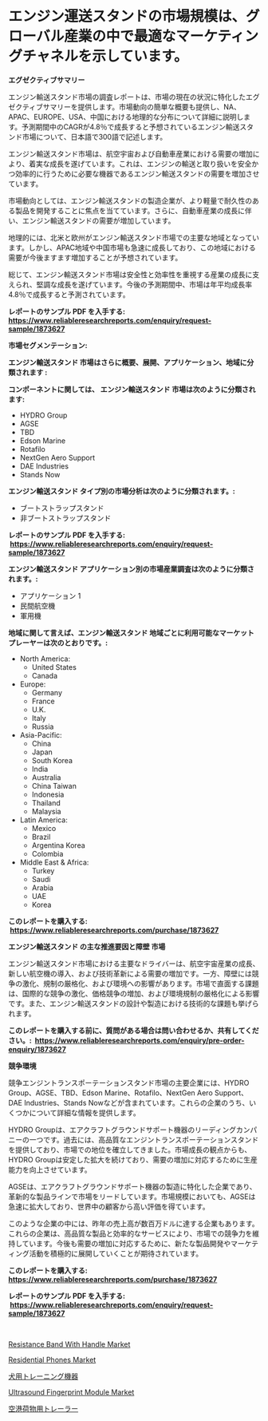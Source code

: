 <p><h1>エンジン運送スタンドの市場規模は、グローバル産業の中で最適なマーケティングチャネルを示しています。</h1></p><p><strong>エグゼクティブサマリー</strong></p>
<p><p>エンジン輸送スタンド市場の調査レポートは、市場の現在の状況に特化したエグゼクティブサマリーを提供します。市場動向の簡単な概要も提供し、NA、APAC、EUROPE、USA、中国における地理的な分布について詳細に説明します。予測期間中のCAGRが4.8％で成長すると予想されているエンジン輸送スタンド市場について、日本語で300語で記述します。</p><p>エンジン輸送スタンド市場は、航空宇宙および自動車産業における需要の増加により、着実な成長を遂げています。これは、エンジンの輸送と取り扱いを安全かつ効率的に行うために必要な機器であるエンジン輸送スタンドの需要を増加させています。</p><p>市場動向としては、エンジン輸送スタンドの製造企業が、より軽量で耐久性のある製品を開発することに焦点を当てています。さらに、自動車産業の成長に伴い、エンジン輸送スタンドの需要が増加しています。</p><p>地理的には、北米と欧州がエンジン輸送スタンド市場での主要な地域となっています。しかし、APAC地域や中国市場も急速に成長しており、この地域における需要が今後ますます増加することが予想されています。</p><p>総じて、エンジン輸送スタンド市場は安全性と効率性を重視する産業の成長に支えられ、堅調な成長を遂げています。今後の予測期間中、市場は年平均成長率4.8％で成長すると予測されています。</p></p>
<p><strong>レポートのサンプル PDF を入手する: <a href="https://www.reliableresearchreports.com/enquiry/request-sample/1873627">https://www.reliableresearchreports.com/enquiry/request-sample/1873627</a></strong></p>
<p><strong>市場セグメンテーション:</strong></p>
<p><strong> エンジン輸送スタンド 市場はさらに概要、展開、アプリケーション、地域に分類されます :</strong></p>
<p><strong>コンポーネントに関しては、 エンジン輸送スタンド 市場は次のように分類されます: &nbsp;</strong></p>
<p><ul><li>HYDRO Group</li><li>AGSE</li><li>TBD</li><li>Edson Marine</li><li>Rotafilo</li><li>NextGen Aero Support</li><li>DAE Industries</li><li>Stands Now</li></ul></p>
<p><strong> エンジン輸送スタンド タイプ別の市場分析は次のように分類されます。:</strong></p>
<p><ul><li>ブートストラップスタンド</li><li>非ブートストラップスタンド</li></ul></p>
<p><strong>レポートのサンプル PDF を入手する: &nbsp;<a href="https://www.reliableresearchreports.com/enquiry/request-sample/1873627">https://www.reliableresearchreports.com/enquiry/request-sample/1873627</a></strong></p>
<p><strong> エンジン輸送スタンド アプリケーション別の市場産業調査は次のように分類されます。:</strong></p>
<p><ul><li>アプリケーション 1</li><li>民間航空機</li><li>軍用機</li></ul></p>
<p><strong>地域に関して言えば、エンジン輸送スタンド 地域ごとに利用可能なマーケットプレーヤーは次のとおりです。:</strong></p>
<p><ul>
    <li>
        North America:
        <ul>
            <li>United States</li>
            <li>Canada</li>
        </ul>
    </li>
    <li>
        Europe:
        <ul>
            <li>Germany</li>
            <li>France</li>
            <li>U.K.</li>
            <li>Italy</li>
            <li>Russia</li>
        </ul>
    </li>
    <li>
        Asia-Pacific:
        <ul>
            <li>China</li>
            <li>Japan</li>
            <li>South Korea</li>
            <li>India</li>
            <li>Australia</li>
            <li>China Taiwan</li>
            <li>Indonesia</li>
            <li>Thailand</li>
            <li>Malaysia</li>
        </ul>
    </li>
    <li>
        Latin America:
        <ul>
            <li>Mexico</li>
            <li>Brazil</li>
            <li>Argentina Korea</li>
            <li>Colombia</li>
        </ul>
    </li>
    <li>
        Middle East & Africa:
        <ul>
            <li>Turkey</li>
            <li>Saudi</li>
            <li>Arabia</li>
            <li>UAE</li>
            <li>Korea</li>
        </ul>
    </li>
    </ul></p>
<p><strong>このレポートを購入する: &nbsp;<a href="https://www.reliableresearchreports.com/purchase/1873627">https://www.reliableresearchreports.com/purchase/1873627</a></strong></p>
<p><strong>エンジン輸送スタンド の主な推進要因と障壁 市場</strong></p>
<p><p>エンジン輸送スタンド市場における主要なドライバーは、航空宇宙産業の成長、新しい航空機の導入、および技術革新による需要の増加です。一方、障壁には競争の激化、規制の厳格化、および環境への影響があります。市場で直面する課題は、国際的な競争の激化、価格競争の増加、および環境規制の厳格化による影響です。また、エンジン輸送スタンドの設計や製造における技術的な課題も挙げられます。</p></p>
<p><strong>このレポートを購入する前に、質問がある場合は問い合わせるか、共有してください。:&nbsp; <a href="https://www.reliableresearchreports.com/enquiry/pre-order-enquiry/1873627">https://www.reliableresearchreports.com/enquiry/pre-order-enquiry/1873627</a></strong></p>
<p><strong>競争環境</strong></p>
<p><p>競争エンジントランスポーテーションスタンド市場の主要企業には、HYDRO Group、AGSE、TBD、Edson Marine、Rotafilo、NextGen Aero Support、DAE Industries、Stands Nowなどが含まれています。これらの企業のうち、いくつかについて詳細な情報を提供します。</p><p>HYDRO Groupは、エアクラフトグラウンドサポート機器のリーディングカンパニーの一つです。過去には、高品質なエンジントランスポーテーションスタンドを提供しており、市場での地位を確立してきました。市場成長の観点からも、HYDRO Groupは安定した拡大を続けており、需要の増加に対応するために生産能力を向上させています。</p><p>AGSEは、エアクラフトグラウンドサポート機器の製造に特化した企業であり、革新的な製品ラインで市場をリードしています。市場規模においても、AGSEは急速に拡大しており、世界中の顧客から高い評価を得ています。</p><p>このような企業の中には、昨年の売上高が数百万ドルに達する企業もあります。これらの企業は、高品質な製品と効率的なサービスにより、市場での競争力を維持しています。今後も需要の増加に対応するために、新たな製品開発やマーケティング活動を積極的に展開していくことが期待されています。</p></p>
<p><strong>このレポートを購入する: &nbsp; <a href="https://www.reliableresearchreports.com/purchase/1873627">https://www.reliableresearchreports.com/purchase/1873627</a></strong></p>
<p><strong>レポートのサンプル PDF を入手する: &nbsp;<a href="https://www.reliableresearchreports.com/enquiry/request-sample/1873627">https://www.reliableresearchreports.com/enquiry/request-sample/1873627</a></strong><strong></strong></p>
<p>&nbsp;</p>
<p><p><a href="https://github.com/globismark/Market-Research-Report-List-2/blob/main/resistance-band-with-handle-market.md">Resistance Band With Handle Market</a></p><p><a href="https://github.com/prosalinda88/Market-Research-Report-List-3/blob/main/residential-phones-market.md">Residential Phones Market</a></p><p><a href="https://github.com/bevdtkn4419963/Market-Research-Report-List-1/blob/main/67467772757.md">犬用トレーニング機器</a></p><p><a href="https://issuu.com/reportprime-2/docs/ultrasound-fingerprint-module-market-size-2030.ppt">Ultrasound Fingerprint Module Market</a></p><p><a href="https://github.com/lababdou/Market-Research-Report-List-3/blob/main/82953072756.md">空港荷物用トレーラー</a></p></p>